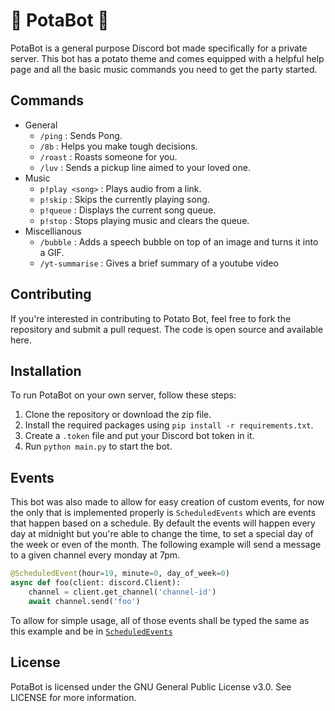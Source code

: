 # 🥔 PotaBot 🥔

PotaBot is a general purpose Discord bot made specifically for a private server. This bot has a potato theme and comes equipped with a helpful help page and all the basic music commands you need to get the party started.

## Commands

- General
    - `/ping` : Sends Pong.
    - `/8b` : Helps you make tough decisions.
    - `/roast` : Roasts someone for you.
    - `/luv` : Sends a pickup line aimed to your loved one.
- Music
    - `p!play <song>` : Plays audio from a link.
    - `p!skip` : Skips the currently playing song.
    - `p!queue` : Displays the current song queue.
    - `p!stop` : Stops playing music and clears the queue.
- Miscellianous
    - `/bubble` : Adds a speech bubble on top of an image and turns it into a GIF.
    - `/yt-summarise` : Gives a brief summary  of a youtube video

## Contributing

If you're interested in contributing to Potato Bot, feel free to fork the repository and submit a pull request. The code is open source and available here.

## Installation

To run PotaBot on your own server, follow these steps:

1. Clone the repository or download the zip file.
2. Install the required packages using `pip install -r requirements.txt`.
3. Create a `.token` file and put your Discord bot token in it.
4. Run `python main.py` to start the bot.

## Events

This bot was also made to allow for easy creation of custom events, for now the only that is implemented properly is `ScheduledEvents` which are events that happen based on a schedule. By default the events will happen every day at midnight but you're able to change the time, to set a special day of the week or even of the month. The following example will send a message to a given channel every monday at 7pm.

```python
@ScheduledEvent(hour=19, minute=0, day_of_week=0)
async def foo(client: discord.Client):
    channel = client.get_channel('channel-id')
    await channel.send('foo')
```

To allow for simple usage, all of those events shall be typed the same as this example and be in [`ScheduledEvents`](src/Events/ScheduledEvents.py)

## License

PotaBot is licensed under the GNU General Public License v3.0. See LICENSE for more information.
